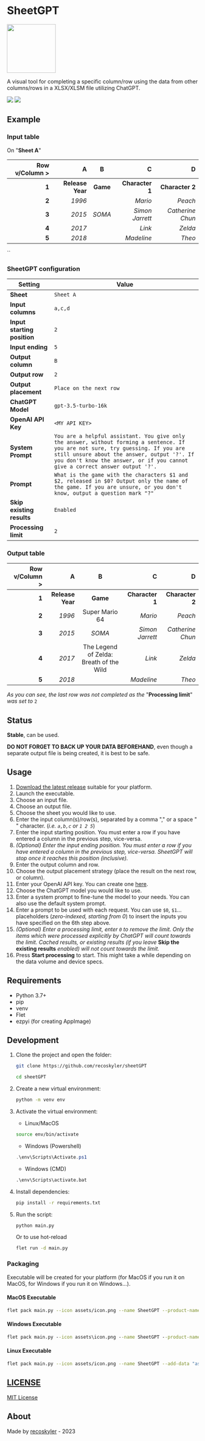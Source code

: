 # SheetGPT

<img src="https://github.com/recoskyler/sheetGPT/blob/main/assets/icon.png" data-canonical-src="https://github.com/recoskyler/sheetGPT/blob/main/assets/icon.png" width="128" height="128" />

A visual tool for completing a specific column/row using the data from other columns/rows in a XLSX/XLSM file utilizing ChatGPT.

<img src="https://github.com/recoskyler/sheetGPT/blob/main/assets/screenshot-1.png" data-canonical-src="https://github.com/recoskyler/sheetGPT/blob/main/assets/screenshot-1.png" />

<img src="https://github.com/recoskyler/sheetGPT/blob/main/assets/screenshot-2.png" data-canonical-src="https://github.com/recoskyler/sheetGPT/blob/main/assets/screenshot-2.png" />

## Example

### Input table

On "**Sheet A**"

|Row v/Column >|A|B|C|D|
|--:|--:|:-:|--:|--:|
|**1**|**Release Year**|**Game**|**Character 1**|**Character 2**|
|**2**|*1996*| |*Mario*|*Peach*|
|**3**|*2015*|*SOMA*|*Simon Jarrett*|*Catherine Chun*|
|**4**|*2017*| |*Link*|*Zelda*|
|**5**|*2018*| |*Madeline*|*Theo*|
``
### SheetGPT configuration

|Setting|Value|
|---|--|
|**Sheet**|`Sheet A`|
|**Input columns**|`a,c,d`|
|**Input starting position**|`2`|
|**Input ending**|`5`|
|**Output column**|`B`|
|**Output row**|`2`|
|**Output placement**|`Place on the next row`|
|**ChatGPT Model**|`gpt-3.5-turbo-16k`|
|**OpenAI API Key**|`<MY API KEY>`|
|**System Prompt**|`You are a helpful assistant. You give only the answer, without forming a sentence. If you are not sure, try guessing. If you are still unsure about the answer, output '?'. If you don't know the answer, or if you cannot give a correct answer output '?'.`|
|**Prompt**|`What is the game with the characters $1 and $2, released in $0? Output only the name of the game. If you are unsure, or you don't know, output a question mark "?"`|
|**Skip existing results**|`Enabled`|
|**Processing limit**|`2`|

### Output table

|Row v/Column >|A|B|C|D|
|--:|--:|:-:|--:|--:|
|**1**|**Release Year**|**Game**|**Character 1**|**Character 2**|
|**2**|*1996*|Super Mario 64|*Mario*|*Peach*|
|**3**|*2015*|*SOMA*|*Simon Jarrett*|*Catherine Chun*|
|**4**|*2017*|The Legend of Zelda: Breath of the Wild|*Link*|*Zelda*|
|**5**|*2018*| |*Madeline*|*Theo*|

*As you can see, the last row was not completed as the* "**Processing limit**" *was set to* `2`

## Status

**Stable**, can be used.

**DO NOT FORGET TO BACK UP YOUR DATA BEFOREHAND**, even though a separate output file is being created, it is best to be safe.

## Usage

1. [Download the latest release](https://github.com/recoskyler/sheetGPT/releases/latest) suitable for your platform.
2. Launch the executable.
3. Choose an input file.
4. Choose an output file.
5. Choose the sheet you would like to use.
6. Enter the input column(s)/row(s), separated by a comma "," or a space " " character. (*i.e. `a,b,c` or `1 2 5`*)
7. Enter the input starting position. You must enter a row if you have entered a column in the previous step, vice-versa.
8. *(Optional) Enter the input ending position. You must enter a row if you have entered a column in the previous step, vice-versa. SheetGPT will stop once it reaches this position (inclusive).*
9. Enter the output column and row.
10. Choose the output placement strategy (place the result on the next row, or column).
11. Enter your OpenAI API key. You can create one [here](https://platform.openai.com/account/api-keys).
12. Choose the ChatGPT model you would like to use.
13. Enter a system prompt to fine-tune the model to your needs. You can also use the default system prompt.
14. Enter a prompt to be used with each request. You can use `$0`, `$1`... placeholders (*zero-indexed, starting from 0*) to insert the inputs you have specified on the 6th step above.
15. *(Optional) Enter a processing limit, enter `0` to remove the limit. Only the items which were processed explicitly by ChatGPT will count towards the limit. Cached results, or existing results (if you leave* **Skip the existing results** *enabled) will not count towards the limit.*
16. Press **Start processing** to start. This might take a while depending on the data volume and device specs.

## Requirements

- Python 3.7+
- pip
- venv
- Flet
- ezpyi (for creating AppImage)

## Development

1. Clone the project and open the folder:

    ```bash
    git clone https://github.com/recoskyler/sheetGPT

    cd sheetGPT
    ```

2. Create a new virtual environment:

    ```bash
    python -m venv env
    ```

3. Activate the virtual environment:

    - Linux/MacOS

    ```bash
    source env/bin/activate
    ```

    - Windows (Powershell)

    ```ps1
    .\env\Scripts\Activate.ps1
    ```

    - Windows (CMD)

    ```cmd
    .\env\Scripts\activate.bat
    ```

4. Install dependencies:

    ```bash
    pip install -r requirements.txt
    ```

5. Run the script:

    ```bash
    python main.py
    ```

    Or to use hot-reload

    ```bash
    flet run -d main.py
    ```

### Packaging

Executable will be created for your platform (for MacOS if you run it on MacOS, for Windows if you run it on Windows...).

#### MacOS Executable

```bash
flet pack main.py --icon assets/icon.png --name SheetGPT --product-name SheetGPT --product-version v1.0.1 --copyright MIT --bundle-id com.recoskyler.sheetgpt --add-data "assets:assets"
```

#### Windows Executable

```bat
flet pack main.py --icon assets\icon.png --name SheetGPT --product-name SheetGPT --product-version v1.0.1 --file-version v1.0.1 --file-description SheetGPT --copyright MIT --add-data "assets;assets"
```

#### Linux Executable

```bash
flet pack main.py --icon assets/icon.png --name SheetGPT --add-data "assets:assets"
```

## [LICENSE](https://github.com/recoskyler/sheetGPT/blob/main/LICENSE)

[MIT License](https://github.com/recoskyler/sheetGPT/blob/main/LICENSE)

## About

Made by [recoskyler](https://github.com/recoskyler) - 2023
